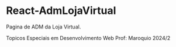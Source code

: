 # React-AdmLojaVirtual
 Pagina de ADM da Loja Virtual. 

Topicos Especiais em Desenvolvimento Web 
Prof: Maroquio
2024/2
